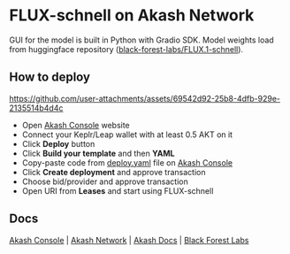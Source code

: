 # FLUX-schnell on Akash Network

GUI for the model is built in Python with Gradio SDK. Model weights load from huggingface repository ([black-forest-labs/FLUX.1-schnell](https://huggingface.co/black-forest-labs/FLUX.1-schnell)).

## How to deploy

https://github.com/user-attachments/assets/69542d92-25b8-4dfb-929e-2135514b4d4c

- Open [Akash Console](https://console.akash.network/) website
- Connect your Keplr/Leap wallet with at least 0.5 AKT on it
- Click **Deploy** button
- Click **Build your template** and then **YAML**
- Copy-paste code from [deploy.yaml](https://github.com/laserkit/flux-schnell-on-akash/blob/main/deploy.yaml) file on [Akash Console](https://console.akash.network/)
- Click **Create deployment** and approve transaction
- Choose bid/provider and approve transaction
- Open URI from **Leases** and start using FLUX-schnell

## Docs
[Akash Console](https://console.akash.network/) | [Akash Network](https://akash.network/) | [Akash Docs](https://akash.network/docs/) | [Black Forest Labs](https://huggingface.co/black-forest-labs)
